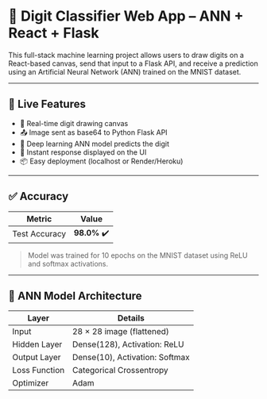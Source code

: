 # 🧠 Digit Classifier Web App – ANN + React + Flask

This full-stack machine learning project allows users to draw digits on a React-based canvas, send that input to a Flask API, and receive a prediction using an Artificial Neural Network (ANN) trained on the MNIST dataset.

---

## 🚀 Live Features

- 🎨 Real-time digit drawing canvas
- 📤 Image sent as base64 to Python Flask API
- 🧠 Deep learning ANN model predicts the digit
- 🔁 Instant response displayed on the UI
- 📦 Easy deployment (localhost or Render/Heroku)

---

## ✅ Accuracy

| Metric          | Value       |
|-----------------|-------------|
| Test Accuracy    | **98.0%** ✔️ |

> Model was trained for 10 epochs on the MNIST dataset using ReLU and softmax activations.

---

## 🧠 ANN Model Architecture

| Layer           | Details                          |
|----------------|----------------------------------|
| Input           | 28 × 28 image (flattened)        |
| Hidden Layer    | Dense(128), Activation: ReLU     |
| Output Layer    | Dense(10), Activation: Softmax   |
| Loss Function   | Categorical Crossentropy         |
| Optimizer       | Adam                             |
